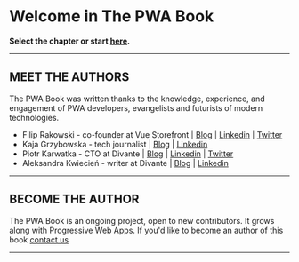 # Welcome in The PWA Book


**Select the chapter or start [here](/01-Introduction-to-PWA-technology.html).**


------

## MEET THE AUTHORS

The PWA Book was written thanks to the knowledge, experience, and engagement of PWA developers, evangelists and futurists of modern technologies.

- Filip Rakowski - co-founder at Vue Storefront | [Blog](https://divante.com/blog/author/frakowski/) | [Linkedin](https://twitter.com/filrakowski) | [Twitter](https://twitter.com/filrakowski)
- Kaja Grzybowska - tech journalist | [Blog](https://divante.com/blog/author/kgrzebowska/) | [Linkedin](https://www.linkedin.com/in/kaja-grzybowska/)
- Piotr Karwatka - CTO at Divante | [Blog](https://divante.com/blog/author/pkarwatka/) | [Linkedin](https://www.linkedin.com/in/piotrkarwatka/) | [Twitter](https://twitter.com/piotrkarwatka)
- Aleksandra Kwiecień - writer at Divante | [Blog](https://divante.com/blog/author/kwiecien/) | [Linkedin](https://www.linkedin.com/in/aleksandra-kwiecien/)

------
## BECOME THE AUTHOR


The PWA Book is an ongoing project, open to new contributors. It grows along with Progressive Web Apps. If you'd like to become an author of this book [contact us](mailto:akwiecien@divante.com)


------